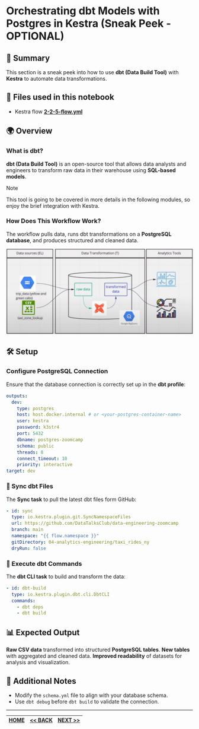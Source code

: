 # Orchestrating dbt Models with Postgres in Kestra (Sneak Peek - OPTIONAL)

## 📌 Summary
This section is a sneak peek into how to use **dbt (Data Build Tool)** with **Kestra** to automate data transformations.

## 📁 Files used in this notebook
- Kestra flow **[2-2-5-flow.yml](#)**
<!-- TODO - add flow 2-2-5-flow.yml-->

## 🌍 Overview
### What is dbt?
**dbt (Data Build Tool)** is an open-source tool that allows data analysts and engineers to transform raw data in their warehouse using **SQL-based models**.

> [!NOTE]
>
> This tool is going to be covered in more details in the following modules, so enjoy the brief integration with Kestra.

### How Does This Workflow Work?
The workflow pulls data, runs dbt transformations on a **PostgreSQL database**, and produces structured and cleaned data.

![alt text](../assets/images/image-3.png)

## 🛠️ Setup
### Configure PostgreSQL Connection
Ensure that the database connection is correctly set up in the **dbt profile**:

```yaml
outputs:
  dev:
    type: postgres
    host: host.docker.internal # or <your-postgres-container-name>
    user: kestra
    password: k3str4
    port: 5432
    dbname: postgres-zoomcamp
    schema: public
    threads: 8
    connect_timeout: 10
    priority: interactive
target: dev
```


### 🔄 Sync dbt Files
The **Sync task** to pull the latest dbt files form GitHub:

```yaml
- id: sync
  type: io.kestra.plugin.git.SyncNamespaceFiles
  url: https://github.com/DataTalksClub/data-engineering-zoomcamp
  branch: main
  namespace: "{{ flow.namespace }}"
  gitDirectory: 04-analytics-engineering/taxi_rides_ny
  dryRun: false
```

### 🚀 Execute dbt Commands
The **dbt CLI task** to build and transform the data:

```yaml
- id: dbt-build
  type: io.kestra.plugin.dbt.cli.DbtCLI
  commands:
    - dbt deps
    - dbt build
```

## 📊 Expected Output
**Raw CSV data** transformed into structured **PostgreSQL tables**.
**New tables** with aggregated and cleaned data.
**Improved readability** of datasets for analysis and visualization.


## 📝 Additional Notes
- Modify the `schema.yml` file to align with your database schema.
- Use `dbt debug` before `dbt build` to validate the connection.

---

| [HOME](../README.md) | [<< BACK](./2-2-4-notes.md) | [NEXT >>](./2-2-6-notes.md) |
| -------------------- | ----------------------- | --------------------------- |
